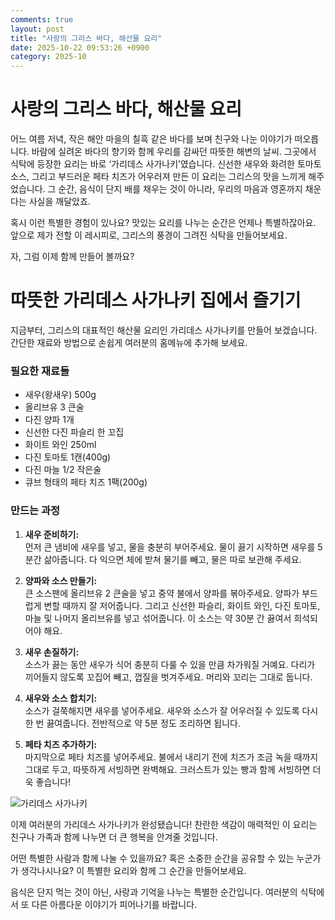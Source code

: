 ```yaml
---
comments: true
layout: post
title: "사랑의 그리스 바다, 해산물 요리"
date: 2025-10-22 09:53:26 +0900
category: 2025-10
---
```


# 사랑의 그리스 바다, 해산물 요리

어느 여름 저녁, 작은 해안 마을의 칠흑 같은 바다를 보며 친구와 나눈 이야기가 떠오릅니다. 바람에 실려온 바다의 향기와 함께 우리를 감싸던 따뜻한 해변의 날씨. 그곳에서 식탁에 등장한 요리는 바로 ‘가리데스 사가나키’였습니다. 신선한 새우와 화려한 토마토 소스, 그리고 부드러운 페타 치즈가 어우러져 만든 이 요리는 그리스의 맛을 느끼게 해주었습니다. 그 순간, 음식이 단지 배를 채우는 것이 아니라, 우리의 마음과 영혼까지 채운다는 사실을 깨달았죠.  

혹시 이런 특별한 경험이 있나요? 맛있는 요리를 나누는 순간은 언제나 특별하잖아요. 앞으로 제가 전할 이 레시피로, 그리스의 풍경이 그려진 식탁을 만들어보세요.  

자, 그럼 이제 함께 만들어 볼까요?

# 따뜻한 가리데스 사가나키 집에서 즐기기

지금부터, 그리스의 대표적인 해산물 요리인 가리데스 사가나키를 만들어 보겠습니다. 간단한 재료와 방법으로 손쉽게 여러분의 홈메뉴에 추가해 보세요.

### 필요한 재료들

- 새우(왕새우) 500g
- 올리브유 3 큰술
- 다진 양파 1개
- 신선한 다진 파슬리 한 꼬집
- 화이트 와인 250ml
- 다진 토마토 1캔(400g)
- 다진 마늘 1/2 작은술
- 큐브 형태의 페타 치즈 1팩(200g)

 

### 만드는 과정

1. **새우 준비하기:**  
   먼저 큰 냄비에 새우를 넣고, 물을 충분히 부어주세요. 물이 끓기 시작하면 새우를 5분간 삶아줍니다. 다 익으면 체에 받쳐 물기를 빼고, 물은 따로 보관해 주세요.  

2. **양파와 소스 만들기:**  
   큰 소스팬에 올리브유 2 큰술을 넣고 중약 불에서 양파를 볶아주세요. 양파가 부드럽게 변할 때까지 잘 저어줍니다. 그리고 신선한 파슬리, 화이트 와인, 다진 토마토, 마늘 및 나머지 올리브유를 넣고 섞어줍니다. 이 소스는 약 30분 간 끓여서 희석되어야 해요.  

3. **새우 손질하기:**  
   소스가 끓는 동안 새우가 식어 충분히 다룰 수 있을 만큼 차가워질 거예요. 다리가 끼어들지 않도록 꼬집어 빼고, 껍질을 벗겨주세요. 머리와 꼬리는 그대로 둡니다.   

4. **새우와 소스 합치기:**  
   소스가 걸쭉해지면 새우를 넣어주세요. 새우와 소스가 잘 어우러질 수 있도록 다시 한 번 끓여줍니다. 전반적으로 약 5분 정도 조리하면 됩니다.  

5. **페타 치즈 추가하기:**  
   마지막으로 페타 치즈를 넣어주세요. 불에서 내리기 전에 치즈가 조금 녹을 때까지 그대로 두고, 따뜻하게 서빙하면 완벽해요. 크러스트가 있는 빵과 함께 서빙하면 더욱 좋습니다!  

![가리데스 사가나키](https://www.themealdb.com/images/media/meals/wuvryu1468232995.jpg)  

이제 여러분의 가리데스 사가나키가 완성됐습니다! 찬란한 색감이 매력적인 이 요리는 친구나 가족과 함께 나누면 더 큰 행복을 안겨줄 것입니다.  

어떤 특별한 사람과 함께 나눌 수 있을까요? 혹은 소중한 순간을 공유할 수 있는 누군가가 생각나시나요? 이 특별한 요리와 함께 그 순간을 만들어보세요. 

음식은 단지 먹는 것이 아닌, 사랑과 기억을 나누는 특별한 순간입니다. 여러분의 식탁에서 또 다른 아름다운 이야기가 피어나기를 바랍니다.